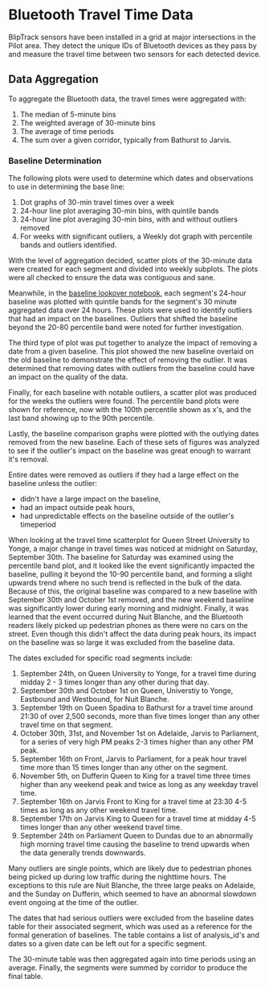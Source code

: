# Bluetooth Travel Time Data
BlipTrack sensors have been installed in a grid at major intersections in the Pilot area. They detect the unique IDs of Bluetooth devices as they pass by and measure the travel time between two sensors for each detected device.


## Data Aggregation

To aggregate the Bluetooth data, the travel times were aggregated with:
1. The median of 5-minute bins
2. The weighted average of 30-minute bins
3. The average of time periods
4. The sum over a given corridor, typically from Bathurst to Jarvis.

### Baseline Determination

The following plots were used to determine which dates and observations to use in determining the base line:
1. Dot graphs of 30-min travel times over a week
2. 24-hour line plot averaging 30-min bins, with quintile bands
3. 24-hour line plot averaging 30-min bins, with and without outliers removed
4. For weeks with significant outliers, a Weekly dot graph with percentile bands and outliers identified. 

With the level of aggregation decided, scatter plots of the 30-minute data were created for each segment and divided into weekly subplots. The plots were all checked to ensure the data was contiguous and sane.

Meanwhile, in the [baseline lookover notebook](baseline%20lookover.ipynb), each segment's 24-hour baseline was plotted with quintile bands for the segment's 30 minute aggregated data over 24 hours. These plots were used to identify outliers that had an impact on the baselines. Outliers that shifted the baseline beyond the 20-80 percentile band were noted for further investigation.

The third type of plot was put together to analyze the impact of removing a date from a given baseline. This plot showed the new baseline overlaid on the old baseline to demonstrate the effect of removing the outlier. It was determined that removing dates with outliers from the baseline could have an impact on the quality of the data. 

Finally, for each baseline with notable outliers, a scatter plot was produced for the weeks the outliers were found. The percentile band plots were shown for reference, now with the 100th percentile shown as x's, and the last band showing up to the 90th percentile. 

Lastly, the baseline comparison graphs were plotted with the outlying dates removed from the new baseline. Each of these sets of figures was analyzed to see if the outlier's impact on the baseline was great enough to warrant it's removal. 

Entire dates were removed as outliers if they had a large effect on the baseline unless the outlier:
 - didn't have a large impact on the baseline, 
 - had an impact outside peak hours,
 - had unpredictable effects on the baseline outside of the outlier's timeperiod

When looking at the travel time scatterplot for Queen Street University to Yonge, a major change in travel times was noticed at midnight on Saturday, September 30th. The baseline for Saturday was examined using the percentile band plot, and it looked like the event significantly impacted the baseline, pulling it beyond the 10-90 percentile band, and forming a slight upwards trend where no such trend is reflected in the bulk of the data. Because of this, the original baseline was compared to a new baseline with September 30th and October 1st removed, and the new weekend baseline was significantly lower during early morning and midnight. Finally, it was learned that the event occurred during Nuit Blanche, and the Bluetooth readers likely picked up pedestrian phones as there were no cars on the street. Even though this didn't affect the data during peak hours, its impact on the baseline was so large it was excluded from the baseline data. 

The dates excluded for specific road segments include: 
1. September 24th, on Queen University to Yonge, for a travel time during midday 2 - 3 times longer than any other during that day.
2. September 30th and October 1st on Queen, Universtiy to Yonge, Eastbound and Westbound, for Nuit Blanche.
3. September 19th on Queen Spadina to Bathurst for a travel time around 21:30 of over 2,500 seconds, more than five times longer than any other travel time on that segment.
4. October 30th, 31st, and November 1st on Adelaide, Jarvis to Parliament, for a series of very high PM peaks 2-3 times higher than any other PM peak.
5. September 16th on Front, Jarvis to Parliament, for a peak hour travel time more than 15 times longer than any other on the segment.
6. November 5th, on Dufferin Queen to King for a travel time three times higher than any weekend peak and twice as long as any weekday travel time. 
7. September 16th on Jarvis Front to King for a travel time at 23:30 4-5 times as long as any other weekend travel time.
8. September 17th on Jarvis King to Queen for a travel time at midday 4-5 times longer than any other weekend travel time. 
9. September 24th on Parliament Queen to Dundas due to an abnormally high morning travel time causing the baseline to trend upwards when the data generally trends downwards.

Many outliers are single points, which are likely due to pedestrian phones being picked up during low traffic during the nighttime hours. The exceptions to this rule are Nuit Blanche, the three large peaks on Adelaide, and the Sunday on Dufferin, which seemed to have an abnormal slowdown event ongoing at the time of the outlier. 

The dates that had serious outliers were excluded from the baseline dates table for their associated segment, which was used as a reference for the formal generation of baselines. The table contains a list of analysis_id's and dates so a given date can be left out for a specific segment.

The 30-minute table was then aggregated again into time periods using an average. Finally, the segments were summed by corridor to produce the final table.
